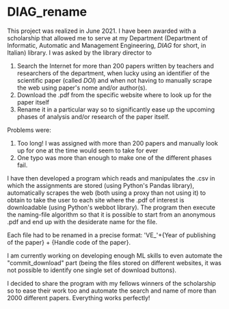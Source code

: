 # DIAG_rename

This project was realized in June 2021. I have been awarded with a scholarship that allowed me to serve at my Department (Department of Informatic, Automatic and Management Engineering, _DIAG_ for short, in Italian) library. 
I was asked by the library director to 

1) Search the Internet for more than 200 papers written by teachers and researchers of the department, when lucky using an identifier of the scientific paper (called _DOI_) and when not having to manually scrape the web using paper's nome and/or author(s). 
2) Download the .pdf from the specific website where to look up for the paper itself
3) Rename it in a particular way so to significantly ease up the upcoming phases of analysis and/or research of the paper itself. 

Problems were: 

1) Too long! I was assigned with more than 200 papers and manually look up for one at the time would seem to take for ever
2) One typo was more than enough to make one of the different phases fail. 

I have then developed a program which reads and manipulates the .csv in which the assignments are stored (using Python's Pandas library), automatically scrapes the web (both using a proxy than not using it) to obtain to take the user to each site where the .pdf of interest is downloadable (using Python's webbot library). The program then execute the naming-file algorithm so that it is possible to start from an anonymous .pdf and end up with the desiderate name for the file. 

Each file had to be renamed in a precise format: 'VE_'+{Year of publishing of the paper} + {Handle code of the paper}. 

I am currently working on developing enough ML skills to even automate the "commit_download" part (being the files stored on different websites, it was not possible to identify one single set of download buttons). 

I decided to share the program with my fellows winners of the scholarship so to ease their work too and automate the search and name of more than 2000 different papers. Everything works perfectly! 

